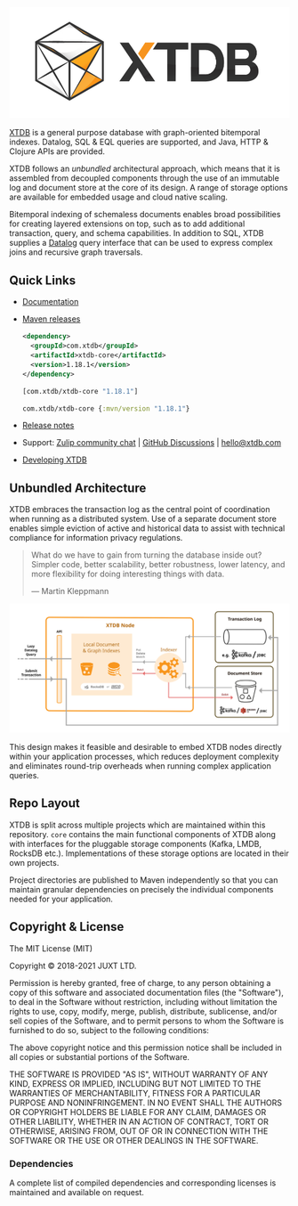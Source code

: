 <img alt="XTDB" role="img" aria-label="XTDB" src="./docs/reference/modules/ROOT/images/xtdb-logo-banner.png">

[XTDB](https://xtdb.com) is a general purpose database with graph-oriented bitemporal indexes.
Datalog, SQL & EQL queries are supported, and Java, HTTP & Clojure APIs are
provided.

XTDB follows an _unbundled_ architectural approach, which means that it is
assembled from decoupled components through the use of an immutable log and
document store at the core of its design. A range of storage options are
available for embedded usage and cloud native scaling.

Bitemporal indexing of schemaless documents enables broad possibilities for
creating layered extensions on top, such as to add additional transaction,
query, and schema capabilities. In addition to SQL, XTDB supplies a
[Datalog](https://en.wikipedia.org/wiki/Datalog) query interface that can be
used to express complex joins and recursive graph traversals.

## Quick Links

* [Documentation](https://xtdb.com)
* [Maven releases](https://repo1.maven.org/maven2/com/xtdb/)
  ```xml
  <dependency>
    <groupId>com.xtdb</groupId>
    <artifactId>xtdb-core</artifactId>
    <version>1.18.1</version>
  </dependency>
  ```

  ```clojure
  [com.xtdb/xtdb-core "1.18.1"]
  ```

  ```clojure
  com.xtdb/xtdb-core {:mvn/version "1.18.1"}
  ```
* [Release notes](https://github.com/xtdb/xtdb/releases)
* Support: [Zulip community chat](https://juxt-oss.zulipchat.com/#narrow/stream/194466-crux) | [GitHub Discussions](https://github.com/xtdb/xtdb/discussions) | hello@xtdb.com
* [Developing XTDB](https://github.com/xtdb/xtdb/tree/master/dev)

## Unbundled Architecture

XTDB embraces the transaction log as the central point of coordination when
running as a distributed system. Use of a separate document store enables simple
eviction of active and historical data to assist with technical compliance for
information privacy regulations.

> What do we have to gain from turning the database inside out? Simpler code,
> better scalability, better robustness, lower latency, and more flexibility for
> doing interesting things with data.
>
> — Martin Kleppmann

<img alt="Unbundled Architecture Diagram" role="img" aria-label="XTDB Venn" src="./docs/articles/modules/ROOT/images/crux-node-1.svg" width="1000px">

This design makes it feasible and desirable to embed XTDB nodes directly within
your application processes, which reduces deployment complexity and eliminates
round-trip overheads when running complex application queries.

## Repo Layout

XTDB is split across multiple projects which are maintained within this
repository. `core` contains the main functional components of XTDB along
with interfaces for the pluggable storage components (Kafka, LMDB, RocksDB
etc.). Implementations of these storage options are located in their own
projects.

Project directories are published to Maven independently so that you can
maintain granular dependencies on precisely the individual components needed
for your application.

## Copyright & License
The MIT License (MIT)

Copyright © 2018-2021 JUXT LTD.

Permission is hereby granted, free of charge, to any person obtaining a copy of
this software and associated documentation files (the "Software"), to deal in
the Software without restriction, including without limitation the rights to
use, copy, modify, merge, publish, distribute, sublicense, and/or sell copies
of the Software, and to permit persons to whom the Software is furnished to do
so, subject to the following conditions:

The above copyright notice and this permission notice shall be included in all
copies or substantial portions of the Software.

THE SOFTWARE IS PROVIDED "AS IS", WITHOUT WARRANTY OF ANY KIND, EXPRESS OR
IMPLIED, INCLUDING BUT NOT LIMITED TO THE WARRANTIES OF MERCHANTABILITY,
FITNESS FOR A PARTICULAR PURPOSE AND NONINFRINGEMENT. IN NO EVENT SHALL THE
AUTHORS OR COPYRIGHT HOLDERS BE LIABLE FOR ANY CLAIM, DAMAGES OR OTHER
LIABILITY, WHETHER IN AN ACTION OF CONTRACT, TORT OR OTHERWISE, ARISING FROM,
OUT OF OR IN CONNECTION WITH THE SOFTWARE OR THE USE OR OTHER DEALINGS IN THE
SOFTWARE.

### Dependencies

A complete list of compiled dependencies and corresponding licenses is
maintained and available on request.
